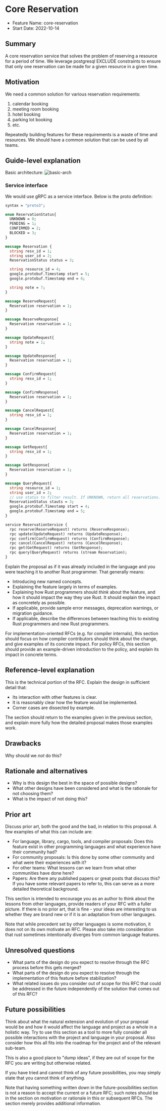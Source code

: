 # Core Reservation

- Feature Name: core-reservation
- Start Date: 2022-10-14

## Summary

A core reservation service that solves the problem of reserving a resource for a period of time. We leverage postgresql EXCLUDE constraints to ensure that only one reservation can be made for a given resource in a given time.

## Motivation

We need a common solution for various reservation requirements:

1. calendar booking
2. meeting room booking
3. hotel booking
4. parking lot booking
5. etc.

Repeatedly building features for these requirements is a waste of time and resources. We should have a common solution that can be used by all teams.

## Guide-level explanation

Basic architecture:
![basic-arch](../images/basic-arch.png)

### Service interface

We would use gRPC as a service interface. Below is the proto definition:

```protobuf
syntax = "proto3";

enum ReservationStatus{
  UNKNOWN = 0;
  PENDING = 1;
  CONFIRMED = 2;
  BLOCKED = 3;
}

message Reservation {
  string resv_id = 1;
  string user_id = 2;
  ReservationStatus status = 3;

  string resource_id = 4;
  google.protobuf.Timestamp start = 5;
  google.protobuf.Timestamp end = 6;

  string note = 7;
}

message ReserveRequest{
  Reservation reservation = 1;
}

message ReserveResponse{
  Reservation reservation = 1;
}

message UpdateRequest{
  string note = 1;
}

message UpdateResponse{
  Reservation reservation = 1;
}

message ConfirmRequest{
  string resv_id = 1;
}

message ConfirmResponse{
  Reservation reservation = 1;
}

message CancelRequest{
  string resv_id = 1;
}

message CancelResponse{
  Reservation reservation = 1;
}

message GetRequest{
  string resv_id = 1;
}

message GetResponse{
  Reservation reservation = 1;
}

message QueryRequest{
  string resource_id = 1;
  string user_id = 2;
  // use status to filter result. If UNKNOWN, return all reservations.
  ReservationStatus stauts = 3;
  google.protobuf.Timestamp start = 4;
  google.protobuf.Timestamp end = 5;
}

service ReservationService {
  rpc reserve(ReserveRequest) returns (ReserveResponse);
  rpc update(UpdateRequest) returns (UpdateResponse);
  rpc confirm(ConfirmRequest) returns (ConfirmResponse);
  rpc cancel(CancelRequest) returns (CancelResponse);
  rpc get(GetRequest) returns (GetResponse);
  rpc query(QueryRequest) returns (stream Reservation);
}
```

Explain the proposal as if it was already included in the language and you were teaching it to another Rust programmer. That generally means:

- Introducing new named concepts.
- Explaining the feature largely in terms of examples.
- Explaining how Rust programmers should *think* about the feature, and how it should impact the way they use Rust. It should explain the impact as concretely as possible.
- If applicable, provide sample error messages, deprecation warnings, or migration guidance.
- If applicable, describe the differences between teaching this to existing Rust programmers and new Rust programmers.

For implementation-oriented RFCs (e.g. for compiler internals), this section should focus on how compiler contributors should think about the change, and give examples of its concrete impact. For policy RFCs, this section should provide an example-driven introduction to the policy, and explain its impact in concrete terms.

## Reference-level explanation

This is the technical portion of the RFC. Explain the design in sufficient detail that:

- Its interaction with other features is clear.
- It is reasonably clear how the feature would be implemented.
- Corner cases are dissected by example.

The section should return to the examples given in the previous section, and explain more fully how the detailed proposal makes those examples work.

## Drawbacks

Why should we *not* do this?

## Rationale and alternatives

- Why is this design the best in the space of possible designs?
- What other designs have been considered and what is the rationale for not choosing them?
- What is the impact of not doing this?

## Prior art

Discuss prior art, both the good and the bad, in relation to this proposal.
A few examples of what this can include are:

- For language, library, cargo, tools, and compiler proposals: Does this feature exist in other programming languages and what experience have their community had?
- For community proposals: Is this done by some other community and what were their experiences with it?
- For other teams: What lessons can we learn from what other communities have done here?
- Papers: Are there any published papers or great posts that discuss this? If you have some relevant papers to refer to, this can serve as a more detailed theoretical background.

This section is intended to encourage you as an author to think about the lessons from other languages, provide readers of your RFC with a fuller picture.
If there is no prior art, that is fine - your ideas are interesting to us whether they are brand new or if it is an adaptation from other languages.

Note that while precedent set by other languages is some motivation, it does not on its own motivate an RFC.
Please also take into consideration that rust sometimes intentionally diverges from common language features.

## Unresolved questions

- What parts of the design do you expect to resolve through the RFC process before this gets merged?
- What parts of the design do you expect to resolve through the implementation of this feature before stabilization?
- What related issues do you consider out of scope for this RFC that could be addressed in the future independently of the solution that comes out of this RFC?

## Future possibilities

Think about what the natural extension and evolution of your proposal would
be and how it would affect the language and project as a whole in a holistic
way. Try to use this section as a tool to more fully consider all possible
interactions with the project and language in your proposal.
Also consider how this all fits into the roadmap for the project
and of the relevant sub-team.

This is also a good place to "dump ideas", if they are out of scope for the
RFC you are writing but otherwise related.

If you have tried and cannot think of any future possibilities,
you may simply state that you cannot think of anything.

Note that having something written down in the future-possibilities section
is not a reason to accept the current or a future RFC; such notes should be
in the section on motivation or rationale in this or subsequent RFCs.
The section merely provides additional information.
